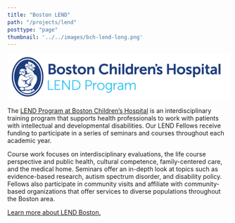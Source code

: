 ```yaml
---
title: "Boston LEND"
path: "/projects/lend"
posttype: "page"
thumbnail: '../../images/bch-lend-long.png'
---
```



![Boston LEND](../../images/bch-lend-long.png)

The [LEND Program at Boston Children’s Hospital](http://lendboston.org/) is an interdisciplinary training program that supports health professionals to work with patients with intellectual and developmental disabilities. Our LEND Fellows receive funding to participate in a series of seminars and courses throughout each academic year.

Course work focuses on interdisciplinary evaluations, the life course perspective and public health, cultural competence, family-centered care, and the medical home. Seminars offer an in-depth look at topics such as evidence-based research, autism spectrum disorder, and disability policy. Fellows also participate in community visits and affiliate with community-based organizations that offer services to diverse populations throughout the Boston area.

[Learn more about LEND Boston.](http://lendboston.org/)
